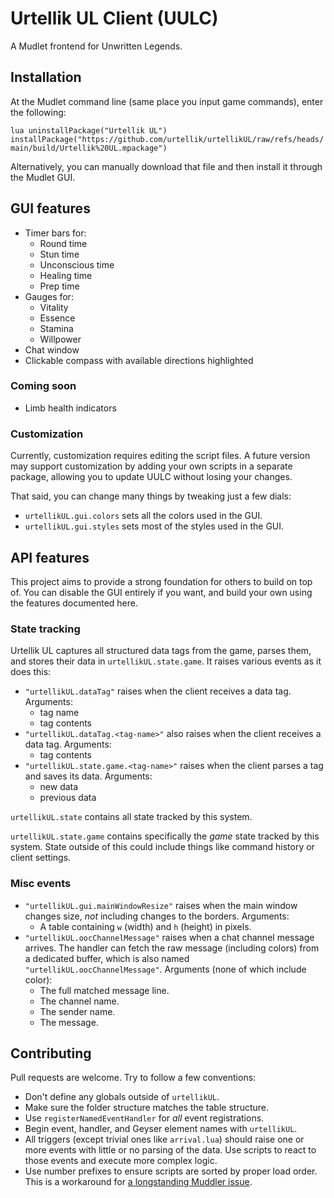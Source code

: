 # Urtellik UL Client (UULC)

A Mudlet frontend for Unwritten Legends.

## Installation

At the Mudlet command line (same place you input game commands), enter the following:

`lua uninstallPackage("Urtellik UL") installPackage("https://github.com/urtellik/urtellikUL/raw/refs/heads/main/build/Urtellik%20UL.mpackage")`

Alternatively, you can manually download that file and then install it through the Mudlet GUI.

## GUI features

* Timer bars for:
  * Round time
  * Stun time
  * Unconscious time
  * Healing time
  * Prep time
* Gauges for:
  * Vitality
  * Essence
  * Stamina
  * Willpower
* Chat window
* Clickable compass with available directions highlighted

### Coming soon

* Limb health indicators

### Customization

Currently, customization requires editing the script files.
A future version may support customization by adding your own scripts in a separate package, allowing you to update UULC without losing your changes.

That said, you can change many things by tweaking just a few dials:

* `urtellikUL.gui.colors` sets all the colors used in the GUI.
* `urtellikUL.gui.styles` sets most of the styles used in the GUI.

## API features

This project aims to provide a strong foundation for others to build on top of.
You can disable the GUI entirely if you want, and build your own using the features documented here.

### State tracking

Urtellik UL captures all structured data tags from the game, parses them, and stores their data in `urtellikUL.state.game`.
It raises various events as it does this:

* `"urtellikUL.dataTag"` raises when the client receives a data tag. Arguments:
  * tag name
  * tag contents
* `"urtellikUL.dataTag.<tag-name>"` also raises when the client receives a data tag. Arguments:
  * tag contents
* `"urtellikUL.state.game.<tag-name>"` raises when the client parses a tag and saves its data. Arguments:
  * new data
  * previous data

`urtellikUL.state` contains all state tracked by this system.

`urtellikUL.state.game` contains specifically the _game_ state tracked by this system.
State outside of this could include things like command history or client settings.

### Misc events

* `"urtellikUL.gui.mainWindowResize"` raises when the main window changes size, _not_ including changes to the borders. Arguments:
  * A table containing `w` (width) and `h` (height) in pixels.
* `"urtellikUL.oocChannelMessage"` raises when a chat channel message arrives.
  The handler can fetch the raw message (including colors) from a dedicated buffer, which is also named `"urtellikUL.oocChannelMessage"`. Arguments (none of which include color):
  * The full matched message line.
  * The channel name.
  * The sender name.
  * The message.

## Contributing

Pull requests are welcome.
Try to follow a few conventions:

* Don't define any globals outside of `urtellikUL`.
* Make sure the folder structure matches the table structure.
* Use `registerNamedEventHandler` for _all_ event registrations.
* Begin event, handler, and Geyser element names with `urtellikUL`.
* All triggers (except trivial ones like `arrival.lua`) should raise one or more events with little or no parsing of the data.
  Use scripts to react to those events and execute more complex logic.
* Use number prefixes to ensure scripts are sorted by proper load order.
  This is a workaround for [a longstanding Muddler issue](https://github.com/demonnic/muddler/issues/14).
